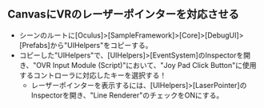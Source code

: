 ## CanvasにVRのレーザーポインターを対応させる
- シーンのルートに[Oculus]>[SampleFramework]>[Core]>[DebugUI]>[Prefabs]から"UIHelpers"をコピーする。
- コピーした"UIHelpers"で、[UIHelpers]>[EventSystem]のInspectorを開き、"OVR Input Module (Script)"において、"Joy Pad Click Button"に使用するコントローラに対応したキーを選択する！
  - レーザーポインターを表示するには、[UIHelpers]>[LaserPointer]のInspectorを開き、"Line Renderer"のチェックをONにする。